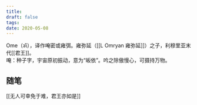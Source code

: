 ```yaml
---
title: 
draft: false
tags: 
date: 2020-05-08
---
```

Ome（ॐ），译作唵密或雍弭。雍弥延（[[L Omryan 雍弥延]]）之子，利穆里亚末代[[君王]]。  
唵：种子字，宇宙原初振动，意为“皈依”。吟之除傲慢心，可摄持万物。

## 随笔

[[无人可幸免于难，君王亦如是]]


